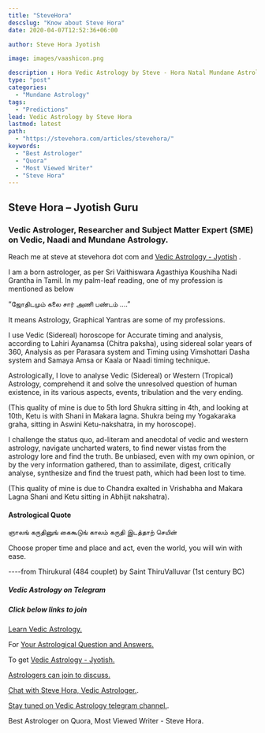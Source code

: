 ```yaml
---
title: "SteveHora"
descslug: "Know about Steve Hora"
date: 2020-04-07T12:52:36+06:00

author: Steve Hora Jyotish

image: images/vaashicon.png

description : Hora Vedic Astrology by Steve - Hora Natal Mundane Astrology Horoscope Reading Predictions Your Astrologer
type: "post"
categories: 
  - "Mundane Astrology"
tags:
  - "Predictions"
lead: Vedic Astrology by Steve Hora
lastmod: latest 
path:
  - "https://stevehora.com/articles/stevehora/"
keywords:
  - "Best Astrologer"
  - "Quora"
  - "Most Viewed Writer"
  - "Steve Hora"
---
```


## Steve Hora – Jyotish Guru
### Vedic Astrologer, Researcher and Subject Matter Expert (SME) on Vedic, Naadi and Mundane Astrology.

Reach me at  steve at stevehora dot com  and [Vedic Astrology - Jyotish](https://stevehora.com) .

I am a born astrologer, as per Sri Vaithiswara Agasthiya Koushiha Nadi Grantha in Tamil.
In my palm-leaf reading, one of my profession is mentioned as below

“ஜோதிடமும் கலை சார் அணி பண்டம் ….”

It means Astrology, Graphical Yantras are some of my professions.

I use Vedic (Sidereal) horoscope for Accurate timing and analysis, according to Lahiri Ayanamsa (Chitra paksha), using sidereal solar years of 360, Analysis as per Parasara system and Timing using Vimshottari Dasha system and Samaya Amsa or Kaala or Naadi timing technique.

Astrologically, I love to analyse Vedic (Sidereal) or Western (Tropical) Astrology, comprehend it and solve the unresolved question of human existence, in its various aspects, events, tribulation and the very ending.

(This quality of mine is due to 5th lord Shukra sitting in 4th, and looking at 10th, Ketu is with Shani in Makara lagna. Shukra being my Yogakaraka graha, sitting in Aswini Ketu-nakshatra, in my horoscope).

I challenge the status quo, ad-literam and anecdotal of vedic and western astrology, navigate uncharted waters, to find newer vistas from the astrology lore and find the truth. Be unbiased, even with my own opinion, or by the very information gathered, than to assimilate, digest, critically analyse, synthesize and find the truest path, which had been lost to time.

(This quality of mine is due to Chandra exalted in Vrishabha and Makara Lagna Shani and Ketu sitting in Abhijit nakshatra).

#### Astrological Quote
ஞாலங் கருதினுங் கைகூடுங் காலம் கருதி இடத்தாற் செயின்

Choose proper time and place and act, even the world, you will win with ease.

----from Thirukural (484 couplet) by Saint ThiruValluvar (1st century BC)

##### Vedic Astrology on Telegram

##### Click below links to join

[Learn Vedic Astrology.](https://www.t.me/LearnVedicAstrology)

For [Your Astrological Question and Answers.](https://www.t.me/Q2AAstrology)

To get [Vedic Astrology - Jyotish.](https://www.t.me/vedic_astrology_advice)

[Astrologers can join to discuss.](https://www.t.me/VedicAstrologySpace)

[Chat with Steve Hora, Vedic Astrologer.](https://www.t.me/stevehora).

[Stay tuned on Vedic Astrology telegram channel.](https://www.t.me/stevehorachannel).

Best Astrologer on Quora, Most Viewed Writer - Steve Hora.

